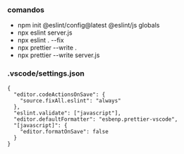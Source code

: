 ### comandos

- npm init @eslint/config@latest @eslint/js globals
- npx eslint server.js
- npx eslint . --fix
- npx prettier --write .
- npx prettier --write server.js

### .vscode/settings.json

```
{
  "editor.codeActionsOnSave": {
    "source.fixAll.eslint": "always"
  },
  "eslint.validate": ["javascript"],
  "editor.defaultFormatter": "esbenp.prettier-vscode",
  "[javascript]": {
    "editor.formatOnSave": false
  }
}
```
